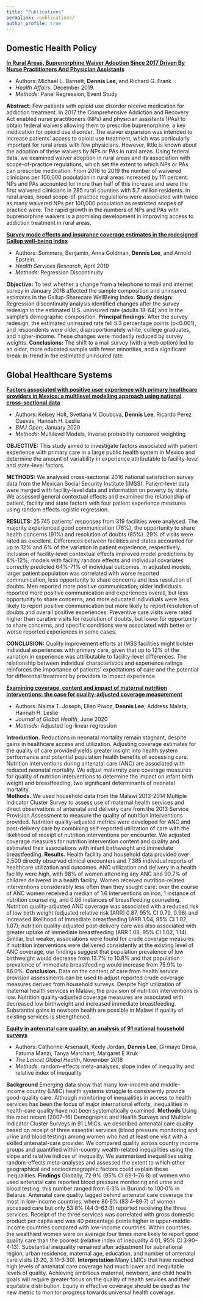 ```yaml
---
title: "Publications"
permalink: /publications/
author_profile: true
---
```


<h2>Domestic Health Policy</h2>

[**In Rural Areas, Buprenorphine Waiver Adoption Since 2017 Driven By Nurse Practitioners And Physician Assistants**]((https://www.healthaffairs.org/doi/abs/10.1377/hlthaff.2019.00859?journalCode=hlthaff))
 - Authors: Michael L. Barnett, **Dennis Lee**, and Richard G. Frank
 - *Health Affairs*, December 2019. 
 - *Methods:* Panel Regression, Event Study
  
**Abstract:** Few patients with opioid use disorder receive medication for addiction treatment. In 2017 the Comprehensive Addiction and Recovery Act enabled nurse practitioners (NPs) and physician assistants (PAs) to obtain federal waivers allowing them to prescribe buprenorphine, a key medication for opioid use disorder. The waiver expansion was intended to increase patients’ access to opioid use treatment, which was particularly important for rural areas with few physicians. However, little is known about the adoption of these waivers by NPs or PAs in rural areas. Using federal data, we examined waiver adoption in rural areas and its association with scope-of-practice regulations, which set the extent to which NPs or PAs can prescribe medication. From 2016 to 2019 the number of waivered clinicians per 100,000 population in rural areas increased by 111 percent. NPs and PAs accounted for more than half of this increase and were the first waivered clinicians in 285 rural counties with 5.7 million residents. In rural areas, broad scope-of-practice regulations were associated with twice as many waivered NPs per 100,000 population as restricted scopes of practice were. The rapid growth in the numbers of NPs and PAs with buprenorphine waivers is a promising development in improving access to addiction treatment in rural areas.
  
[**Survey mode effects and insurance coverage estimates in the redesigned Gallup well-being Index**](https://dash.harvard.edu/bitstream/handle/1/40508190/Gallup%20Redesign%20HSR%20DASH%202019.pdf?sequence=1)
 - Authors: Sommers, Benjamin, Anna Goldman, **Dennis Lee**, and Arnold Epstein. 
 - *Health Services Research*, April 2019
 - *Methods:* Regression Discontinuity

**Objective:** To test whether a change from a telephone to mail and internet survey in January 2018 affected the sample composition and uninsured estimates in the Gallup-Sharecare WellBeing Index.
**Study design:** Regression discontinuity analysis identified changes after the survey redesign in the estimated U.S. uninsured rate (adults 18-64) and in the sample’s demographic composition.
**Principal findings:** After the survey redesign, the estimated uninsured rate fell 5.3 percentage points (p<0.001), and respondents were older, disproportionately white, college graduates, and higher-income. These changes were modestly reduced by survey weights.
**Conclusions:** The shift to a mail survey (with a web option) led to an older, more educated sample with fewer minorities, and a significant break-in-trend in the estimated uninsured rate. 

<h2>Global Healthcare Systems</h2>

[**Factors associated with positive user experience with primary healthcare providers in Mexico: a multilevel modelling approach using national cross-sectional data**](https://www.ncbi.nlm.nih.gov/pubmed/31941761)
- Authors: Kelsey Holt, Svetlana V. Doubova, **Dennis Lee**, Ricardo Perez Cuevas, Hannah H. Leslie
- *BMJ Open*, January 2020
- *Methods:* Multilevel Models, Inverse probability censored weighting

**OBJECTIVE:**
This study aimed to investigate factors associated with patient experience with primary care in a large public health system in Mexico and determine the amount of variability in experience attributable to facility-level and state-level factors.

**METHODS:**
We analysed cross-sectional 2016 national satisfaction survey data from the Mexican Social Security Institute (IMSS). Patient-level data were merged with facility-level data and information on poverty by state. We assessed general contextual effects and examined the relationship of patient, facility and state factors with four patient experience measures using random effects logistic regression.

**RESULTS:**
25 745 patients' responses from 319 facilities were analysed. The majority experienced good communication (78%), the opportunity to share health concerns (91%) and resolution of doubts (85%). 29% of visits were rated as excellent. Differences between facilities and states accounted for up to 12% and 6% of the variation in patient experience, respectively. Inclusion of facility-level contextual effects improved model predictions by 8%-12%; models with facility random effects and individual covariates correctly predicted 64%-71% of individual outcomes. In adjusted models, larger patient population was correlated with worse reported communication, less opportunity to share concerns and less resolution of doubts. Men reported more positive communication; older individuals reported more positive communication and experiences overall, but less opportunity to share concerns; and more educated individuals were less likely to report positive communication but more likely to report resolution of doubts and overall positive experiences. Preventive care visits were rated higher than curative visits for resolution of doubts, but lower for opportunity to share concerns, and specific conditions were associated with better or worse reported experiences in some cases.

**CONCLUSION:**
Quality improvement efforts at IMSS facilities might bolster individual experiences with primary care, given that up to 12% of the variation in experience was attributable to facility-level differences. The relationship between individual characteristics and experience ratings reinforces the importance of patients' expectations of care and the potential for differential treatment by providers to impact experience.

[**Examining coverage, content and impact of maternal nutrition interventions: the case for quality-adjusted coverage measurement**](https://www.ncbi.nlm.nih.gov/pubmed/32082545)
- Authors: Naima T. Joseph, Ellen Piwoz, **Dennis Lee**, Address Malata, Hannah H. Leslie 
- *Journal of Global Health*, June 2020
- *Methods:* Adjusted log-linear regression

**Introduction.** Reductions in neonatal mortality remain stagnant, despite gains in healthcare access and utilization. Adjusting coverage estimates for the quality of care provided yields greater insight into health system performance and potential population health benefits of accessing care. Nutrition interventions during antenatal care (ANC) are associated with reduced neonatal mortality. We adjust maternity care coverage measures for quality of nutrition interventions to determine the impact on infant birth weight and breastfeeding, two significant determinants of neonatal mortality.  
**Methods.** We used household data from the Malawi 2013-2014 Multiple Indicator Cluster Survey to assess use of maternal health services and direct observations of antenatal and delivery care from the 2013 Service Provision Assessment to measure the quality of nutrition interventions provided. Nutrition quality-adjusted metrics were developed for ANC and post-delivery care by combining self-reported utilization of care with the likelihood of receipt of nutrition interventions per encounter. We adjusted coverage measures for nutrition intervention content and quality and estimated their associations with infant birthweight and immediate breastfeeding.
**Results.** Health facility and household data provided over 2,500 directly observed clinical encounters and 7,385 individual reports of healthcare utilization and outcomes. ANC utilization and delivery in a health facility were high, with 98% of women attending any ANC and 90.7% of children delivered in a health facility. Women received nutrition-related interventions considerably less often than they sought care: over the course of ANC women received a median of 1.6 interventions on iron, 1 instance of nutrition counseling, and 0.06 instances of breastfeeding counseling. Nutrition quality-adjusted ANC coverage was associated with a reduced risk of low birth weight (adjusted relative risk [ARR] 0.87, 95% CI 0.79, 0.96) and increased likelihood of immediate breastfeeding (ARR 1.04, 95% CI 1.02, 1.07); nutrition quality-adjusted post-delivery care was also associated with greater uptake of immediate breastfeeding (ARR 1.08, 95% CI 1.02, 1.14). Similar, but weaker, associations were found for crude coverage measures. If nutrition interventions were delivered consistently at the existing level of ANC coverage, our findings suggest that population prevalence of low birthweight would decrease from 13.7% to 10.8% and that population prevalence of immediate breastfeeding would increase from 75.9% to 86.0%.
**Conclusion.** Data on the content of care from health service provision assessments can be used to adjust reported crude coverage measures derived from household surveys. Despite high utilization of maternal health services in Malawi, the provision of nutrition interventions is low. Nutrition quality-adjusted coverage measures are associated with decreased low birthweight and increased immediate breastfeeding. Substantial gains in newborn health are possible in Malawi if quality of existing services is strengthened. 


[**Equity in antenatal care quality: an analysis of 91 national household surveys**](https://www.thelancet.com/journals/langlo/article/PIIS2214-109X(18)30389-9/fulltext)
- Authors: Catherine Arsenault, Keely Jordan, **Dennis Lee**, Girmaye Dinsa, Fatuma Manzi, Tanya Marchant, Margaret E Kruk
- *The Lancet Global Health*, November 2018
- *Methods:* random-effects meta-analyses, slope index of inequality and relative index of inequality 

**Background**
Emerging data show that many low-income and middle-income country (LMIC) health systems struggle to consistently provide good-quality care. Although monitoring of inequalities in access to health services has been the focus of major international efforts, inequalities in health-care quality have not been systematically examined.
**Methods**
Using the most recent (2007–16) Demographic and Health Surveys and Multiple Indicator Cluster Surveys in 91 LMICs, we described antenatal care quality based on receipt of three essential services (blood pressure monitoring and urine and blood testing) among women who had at least one visit with a skilled antenatal-care provider. We compared quality across country income groups and quantified within-country wealth-related inequalities using the slope and relative indices of inequality. We summarised inequalities using random-effects meta-analyses and assessed the extent to which other geographical and sociodemographic factors could explain these inequalities.
**Findings**
Globally, 72·9% (95% CI 69·1–76·8) of women who used antenatal care reported blood pressure monitoring and urine and blood testing; this number ranged from 6·3% in Burundi to 100·0% in Belarus. Antenatal care quality lagged behind antenatal care coverage the most in low-income countries, where 86·6% (83·4–89·7) of women accessed care but only 53·8% (44·3–63·3) reported receiving the three services. Receipt of the three services was correlated with gross domestic product per capita and was 40 percentage points higher in upper-middle-income countries compared with low-income countries. Within countries, the wealthiest women were on average four times more likely to report good quality care than the poorest (relative index of inequality 4·01, 95% CI 3·90–4·13). Substantial inequality remained after adjustment for subnational region, urban residence, maternal age, education, and number of antenatal care visits (3·20, 3·11–3·30).
**Interpretation**
Many LMICs that have reached high levels of antenatal care coverage had much lower and inequitable levels of quality. Achieving ambitious maternal, newborn, and child health goals will require greater focus on the quality of health services and their equitable distribution. Equity in effective coverage should be used as the new metric to monitor progress towards universal health coverage.
